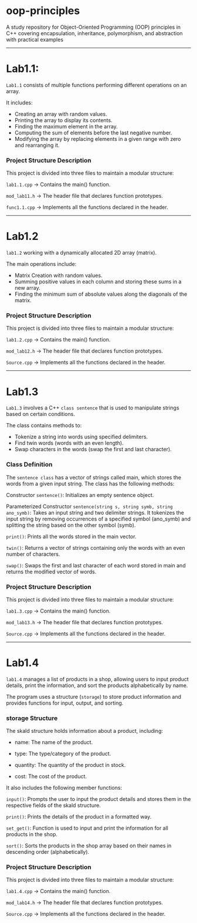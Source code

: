 # oop-principles
A study repository for Object-Oriented Programming (OOP) principles in C++ covering encapsulation, inheritance, polymorphism, and abstraction with practical examples
____
# Lab1.1:
`Lab1.1` consists of multiple functions performing different operations on an array. 

It includes:

- Creating an array with random values.
- Printing the array to display its contents.
- Finding the maximum element in the array.
- Computing the sum of elements before the last negative number.
- Modifying the array by replacing elements in a given range with zero and rearranging it.

<h3>Project Structure Description</h3>

This project is divided into three files to maintain a modular structure:

`lab1.1.cpp` → Contains the main() function.

`mod_lab11.h` → The header file that declares function prototypes.

`func1.1.cpp` → Implements all the functions declared in the header.
_____
# Lab1.2

`lab1.2` working with a dynamically allocated 2D array (matrix). 

The main operations include:

- Matrix Creation with random values.
- Summing positive values in each column and storing these sums in a new array.
- Finding the minimum sum of absolute values along the diagonals of the matrix.

<h3>Project Structure Description</h3>

This project is divided into three files to maintain a modular structure:

`lab1.2.cpp` → Contains the main() function.

`mod_lab12.h` → The header file that declares function prototypes.

`Source.cpp` → Implements all the functions declared in the header.
______
# Lab1.3

`Lab1.3` involves a C++ `class sentence` that is used to manipulate strings based on certain conditions. 

The class contains methods to:

- Tokenize a string into words using specified delimiters.
- Find twin words (words with an even length).
- Swap characters in the words (swap the first and last character).

<h3>Class Definition</h3>

The `sentence class` has a vector of strings called main, which stores the words from a given input string. The class has the following methods:

Constructor `sentence()`: Initializes an empty sentence object.

Parameterized Constructor `sentence(string s, string symb, string ano_symb)`: Takes an input string and two delimiter strings. It tokenizes the input string by removing occurrences of a specified symbol (ano_symb) and splitting the string based on the other symbol (symb).

`print()`: Prints all the words stored in the main vector.

`twin()`: Returns a vector of strings containing only the words with an even number of characters.

`swap()`: Swaps the first and last character of each word stored in main and returns the modified vector of words.

<h3>Project Structure Description</h3>

This project is divided into three files to maintain a modular structure:

`lab1.3.cpp` → Contains the main() function.

`mod_lab13.h` → The header file that declares function prototypes.

`Source.cpp` → Implements all the functions declared in the header.
______
# Lab1.4

`lab1.4` manages a list of products in a shop, allowing users to input product details, print the information, and sort the products alphabetically by name. 

The program uses a structure (`storage`) to store product information and provides functions for input, output, and sorting.

<h3>storage Structure</h3>

The skald structure holds information about a product, including:

- name: The name of the product.

- type: The type/category of the product.

- quantity: The quantity of the product in stock.

- cost: The cost of the product.

It also includes the following member functions:

`input()`: Prompts the user to input the product details and stores them in the respective fields of the skald structure.

`print()`: Prints the details of the product in a formatted way.

`set_get()`: Function is used to input and print the information for all products in the shop.

`sort()`: Sorts the products in the shop array based on their names in descending order (alphabetically).

<h3>Project Structure Description</h3>

This project is divided into three files to maintain a modular structure:

`lab1.4.cpp` → Contains the main() function.

`mod_lab14.h` → The header file that declares function prototypes.

`Source.cpp` → Implements all the functions declared in the header.
